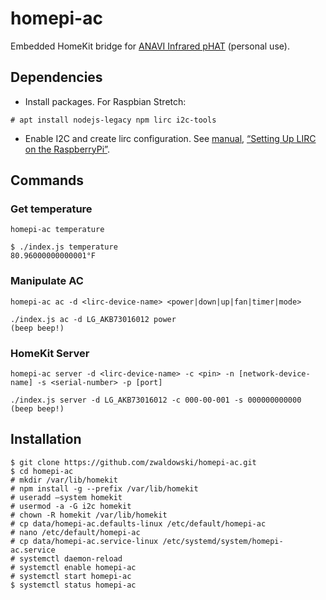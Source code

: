 # homepi-ac

Embedded HomeKit bridge for [ANAVI Infrared pHAT](http://anavi.technology/#products) (personal use).

## Dependencies

- Install packages. For Raspbian Stretch:

```shell
# apt install nodejs-legacy npm lirc i2c-tools
```

- Enable I2C and create lirc configuration. See [manual](http://www.lirc.org/html/irrecord.html), [“Setting Up LIRC on the RaspberryPi”](http://alexba.in/blog/2013/01/06/setting-up-lirc-on-the-raspberrypi/).

## Commands

### Get temperature

```shell
homepi-ac temperature
```

```shell
$ ./index.js temperature
80.96000000000001°F
```

### Manipulate AC

```shell
homepi-ac ac -d <lirc-device-name> <power|down|up|fan|timer|mode>
```

```shell
./index.js ac -d LG_AKB73016012 power
(beep beep!)
```

### HomeKit Server

```shell
homepi-ac server -d <lirc-device-name> -c <pin> -n [network-device-name] -s <serial-number> -p [port]
```

```shell
./index.js server -d LG_AKB73016012 -c 000-00-001 -s 000000000000
(beep beep!)
```

## Installation

```shell
$ git clone https://github.com/zwaldowski/homepi-ac.git
$ cd homepi-ac
# mkdir /var/lib/homekit
# npm install -g --prefix /var/lib/homekit
# useradd —system homekit
# usermod -a -G i2c homekit
# chown -R homekit /var/lib/homekit
# cp data/homepi-ac.defaults-linux /etc/default/homepi-ac
# nano /etc/default/homepi-ac
# cp data/homepi-ac.service-linux /etc/systemd/system/homepi-ac.service
# systemctl daemon-reload
# systemctl enable homepi-ac
# systemctl start homepi-ac
$ systemctl status homepi-ac
```

